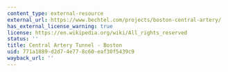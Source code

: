 ```yaml
---
content_type: external-resource
external_url: https://www.bechtel.com/projects/boston-central-artery/
has_external_license_warning: true
license: https://en.wikipedia.org/wiki/All_rights_reserved
status: ''
title: Central Artery Tunnel - Boston
uid: 771a1889-d2d7-4e77-8c60-eaf30f5439c9
wayback_url: ''
---
```

